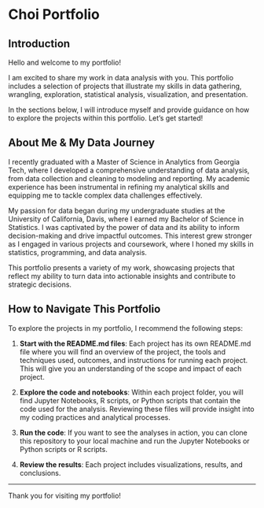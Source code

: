 # Choi Portfolio

## Introduction
Hello and welcome to my portfolio!

I am excited to share my work in data analysis with you. This portfolio includes a selection of projects that illustrate my skills in data gathering, wrangling, exploration, statistical analysis, visualization, and presentation.

In the sections below, I will introduce myself and provide guidance on how to explore the projects within this portfolio. Let’s get started!

## About Me & My Data Journey
I recently graduated with a Master of Science in Analytics from Georgia Tech, where I developed a comprehensive understanding of data analysis, from data collection and cleaning to modeling and reporting. My academic experience has been instrumental in refining my analytical skills and equipping me to tackle complex data challenges effectively.

My passion for data began during my undergraduate studies at the University of California, Davis, where I earned my Bachelor of Science in Statistics. I was captivated by the power of data and its ability to inform decision-making and drive impactful outcomes. This interest grew stronger as I engaged in various projects and coursework, where I honed my skills in statistics, programming, and data analysis.


This portfolio presents a variety of my work, showcasing projects that reflect my ability to turn data into actionable insights and contribute to strategic decisions.

## How to Navigate This Portfolio

To explore the projects in my portfolio, I recommend the following steps:

1. **Start with the README.md files**: Each project has its own README.md file where you will find an overview of the project, the tools and techniques used, outcomes, and instructions for running each project. This will give you an understanding of the scope and impact of each project.

2. **Explore the code and notebooks**: Within each project folder, you will find Jupyter Notebooks, R scripts, or Python scripts that contain the code used for the analysis. Reviewing these files will provide insight into my coding practices and analytical processes.

3. **Run the code**: If you want to see the analyses in action, you can clone this repository to your local machine and run the Jupyter Notebooks or Python scripts or R scripts.

4. **Review the results**: Each project includes visualizations, results, and conclusions.

---

Thank you for visiting my portfolio!
